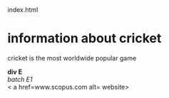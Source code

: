 <html>
<head>index.html
<title> esports </title>
</head>
<body>
<h1> information about cricket </h1> 
<p>cricket is the most worldwide popular game </p>
<b>div E</b>
<br>
  <u> </u>
<i>batch E1</i>
<br>
< a href=www.scopus.com alt= website>
</body>
</html>
